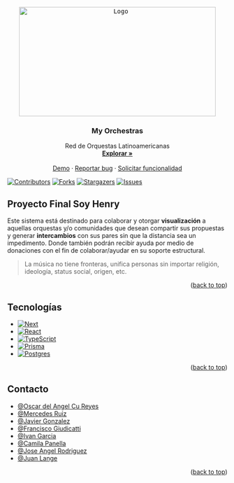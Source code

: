 <!-- PROJECT LOGO -->
<br />
<div align="center">
  <a href="https://github.com/franciscoo11/PF-SoyHenry-MyOrchestra">
    <kbd>
    <img src="https://res.cloudinary.com/orchestrascloudinary/image/upload/v1670351546/orquesta-net/orchestras/LogoOrchestra_m965fh.jpg" alt="Logo" width="450" height="250">
    </kbd>
  </a>

  <h3 align="center">My Orchestras</h3>

  <p align="center">
    Red de Orquestas Latinoamericanas
    <br />
    <a href="https://github.com/franciscoo11/PF-SoyHenry-MyOrchestra"><strong>Explorar »</strong></a>
    <br />
    <br />
    <a href="https://github.com/franciscoo11/PF-SoyHenry-MyOrchestra">Demo</a>
    ·
    <a href="https://github.com/franciscoo11/PF-SoyHenry-MyOrchestra/issues">Reportar bug</a>
    ·
    <a href="https://github.com/franciscoo11/PF-SoyHenry-MyOrchestra/issues">Solicitar funcionalidad</a>
  </p>
</div>



<!-- DETAILS PROJECT -->
[![Contributors][contributors-shield]][contributors-url]
[![Forks][forks-shield]][forks-url]
[![Stargazers][stars-shield]][stars-url]
[![Issues][issues-shield]][issues-url]



<!-- ABOUT THE PROJECT -->
## Proyecto Final Soy Henry

Este sistema está destinado para colaborar y otorgar **visualización** a aquellas orquestas y/o comunidades que desean compartir sus propuestas y generar **intercambios** con sus pares sin que la distancia sea un impedimento. 
Donde también podrán recibir ayuda por medio de donaciones con el fin de colaborar/ayudar en su soporte estructural.

> La música no tiene fronteras, unifica personas sin importar religión, ideología, status social, origen, etc.

<p align="right">(<a href="#top">back to top</a>)</p>


## Tecnologías


* [![Next][Next.js]][Next-url]
* [![React][React.js]][React-url]
* [![TypeScript][TypeScript.js]][TypeScript-url]
* [![Prisma][Prisma.js]][Prisma-url]
* [![Postgres][Postgres.js]][Postgres-url]

<p align="right">(<a href="#top">back to top</a>)</p>


<!-- CONTACT -->
## Contacto

- [@Oscar del Angel Cu Reyes](https://github.com/oscaracu)
- [@Mercedes Ruiz](https://github.com/MECHIRUIZ)
- [@Javier Gonzalez](https://github.com/hanseyll)
- [@Francisco Giudicatti](https://github.com/franciscoo11)
- [@Ivan Garcia](https://github.com/Dargnel)
- [@Camila Panella](https://github.com/camilapanella)
- [@Jose Angel Rodriguez](https://github.com/jartisick)
- [@Juan Lange](https://github.com/JuanLange)

<p align="right">(<a href="#top">back to top</a>)</p>


<!-- MARKDOWN LINKS & IMAGES -->
<!-- https://www.markdownguide.org/basic-syntax/#reference-style-links -->
[contributors-shield]: https://img.shields.io/github/contributors/franciscoo11/PF-SoyHenry-MyOrchestra.svg?style=for-the-badge
[contributors-url]: https://github.com/franciscoo11/PF-SoyHenry-MyOrchestra/graphs/contributors
[forks-shield]: https://img.shields.io/github/forks/franciscoo11/PF-SoyHenry-MyOrchestra.svg?style=for-the-badge
[forks-url]: https://github.com/franciscoo11/PF-SoyHenry-MyOrchestra/network/members
[stars-shield]: https://img.shields.io/github/stars/franciscoo11/PF-SoyHenry-MyOrchestra.svg?style=for-the-badge
[stars-url]: https://github.com/franciscoo11/PF-SoyHenry-MyOrchestra/stargazers
[issues-shield]: https://img.shields.io/github/issues/franciscoo11/PF-SoyHenry-MyOrchestra.svg?style=for-the-badge
[issues-url]: https://github.com/franciscoo11/PF-SoyHenry-MyOrchestra/issues
[product-screenshot]: images/screenshot.png
[Next.js]: https://img.shields.io/badge/next.js-000000?style=for-the-badge&logo=nextdotjs&logoColor=white
[Next-url]: https://nextjs.org/
[React.js]: https://img.shields.io/badge/React-20232A?style=for-the-badge&logo=react&logoColor=61DAFB
[React-url]: https://reactjs.org/
[TypeScript.js]: https://shields.io/badge/TypeScript-3178C6?logo=TypeScript&logoColor=FFF&style=flat-square
[TypeScript-url]: https://www.typescriptlang.org/
[Prisma.js]: https://img.shields.io/badge/Prisma-3982CE?style=for-the-badge&logo=Prisma&logoColor=white
[Prisma-url]: https://www.prisma.io/
[Postgres.js]: https://img.shields.io/badge/postgres-%23316192.svg?style=for-the-badge&logo=postgresql&logoColor=white
[Postgres-url]: https://www.postgresql.org/
